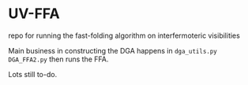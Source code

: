 # UV-FFA
repo for running the fast-folding algorithm on interfermoteric visibilities

Main business in constructing the DGA happens in `dga_utils.py`
`DGA_FFA2.py` then runs the FFA.

Lots still to-do.

